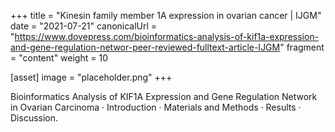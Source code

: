 +++
title = "Kinesin family member 1A expression in ovarian cancer | IJGM"
date = "2021-07-21"
canonicalUrl = "https://www.dovepress.com/bioinformatics-analysis-of-kif1a-expression-and-gene-regulation-networ-peer-reviewed-fulltext-article-IJGM"
fragment = "content"
weight = 10

[asset]
    image = "placeholder.png"
+++

Bioinformatics Analysis of KIF1A Expression and Gene Regulation Network in 
Ovarian Carcinoma · Introduction · Materials and Methods · Results · 
Discussion.
